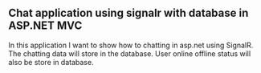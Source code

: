 ## Chat application using signalr with database in ASP.NET MVC

In this application I want to show how to chatting in asp.net using SignalR. The chatting data will store in the database. User online offline status will also be store in database.

